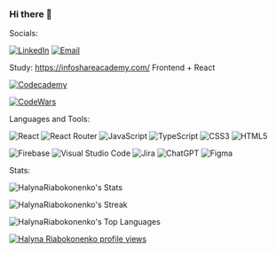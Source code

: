 ### Hi there 👋

Socials:

[![LinkedIn](https://img.shields.io/badge/LinkedIn-0077B5?style=for-the-badge&logo=linkedin&logoColor=white)](https://www.linkedin.com/in/halriab/)
[![Email](https://img.shields.io/badge/Gmail-D14836?style=for-the-badge&logo=gmail&logoColor=white)](mailto:sgallina89@gmail.com)

Study:
https://infoshareacademy.com/  Frontend + React

[![Codecademy](https://img.shields.io/badge/Codecademy-FFF0E5?style=for-the-badge&logo=codecademy&logoColor=1F243A)](https://www.codecademy.com/profiles/halyna.riabokonenko)

[![CodeWars](https://www.codewars.com/users/Halyna%20Riabokonenko/badges/small)](https://www.codewars.com/users/Halyna%20Riabokonenko)




Languages and Tools:

![React](https://img.shields.io/badge/react-%2320232a.svg?style=for-the-badge&logo=react&logoColor=%2361DAFB)
![React Router](https://img.shields.io/badge/React_Router-CA4245?style=for-the-badge&logo=react-router&logoColor=white)
![JavaScript](https://img.shields.io/badge/javascript-%23323330.svg?style=for-the-badge&logo=javascript&logoColor=%23F7DF1E)
![TypeScript](https://img.shields.io/badge/typescript-%23007ACC.svg?style=for-the-badge&logo=typescript&logoColor=white)
![CSS3](https://img.shields.io/badge/css3-%231572B6.svg?style=for-the-badge&logo=css3&logoColor=white)
![HTML5](https://img.shields.io/badge/html5-%23E34F26.svg?style=for-the-badge&logo=html5&logoColor=white)

![Firebase](https://img.shields.io/badge/firebase-a08021?style=for-the-badge&logo=firebase&logoColor=ffcd34)
![Visual Studio Code](https://img.shields.io/badge/Visual%20Studio%20Code-0078d7.svg?style=for-the-badge&logo=visual-studio-code&logoColor=white)
![Jira](https://img.shields.io/badge/jira-%230A0FFF.svg?style=for-the-badge&logo=jira&logoColor=white)
![ChatGPT](https://img.shields.io/badge/chatGPT-74aa9c?style=for-the-badge&logo=openai&logoColor=white)
![Figma](https://img.shields.io/badge/figma-%23F24E1E.svg?style=for-the-badge&logo=figma&logoColor=white)


Stats:

![HalynaRiabokonenko's Stats](https://github-readme-stats.vercel.app/api?username=HalynaRiabokonenko&theme=react&show_icons=true&hide_border=true&count_private=true)

![HalynaRiabokonenko's Streak](https://github-readme-streak-stats.herokuapp.com/?user=HalynaRiabokonenko&theme=react&hide_border=true)

![HalynaRiabokonenko's Top Languages](https://github-readme-stats.vercel.app/api/top-langs/?username=HalynaRiabokonenko&theme=react&show_icons=true&hide_border=true&layout=compact)


[![Halyna Riabokonenko profile views](https://u8views.com/api/v1/github/profiles/26171918/views/day-week-month-total-count.svg)](https://u8views.com/github/HalynaRiabokonenko)

<!--

Here are some ideas to get you started:

- 🔭 I’m currently working on ...
- 🌱 I’m currently learning ...
- 👯 I’m looking to collaborate on ...
- 🤔 I’m looking for help with ...
- 💬 Ask me about ...
- 📫 How to reach me: ...
- 😄 Pronouns: ...
- ⚡ Fun fact: ...
-->
